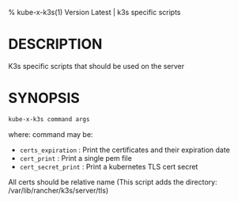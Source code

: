 % kube-x-k3s(1) Version Latest | k3s specific scripts
# DESCRIPTION


K3s specific scripts that should be used on the server


# SYNOPSIS

```bash
kube-x-k3s command args
```
where: command may be:
  * `certs_expiration` : Print the certificates and their expiration date
  * `cert_print` : Print a single pem file
  * `cert_secret_print` : Print a kubernetes TLS cert secret

All certs should be relative name (This script adds the directory: /var/lib/rancher/k3s/server/tls)


